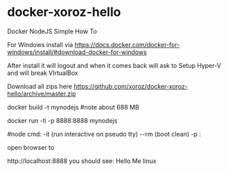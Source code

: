 # docker-xoroz-hello

Docker NodeJS Simple How To

For Windows install via 
https://docs.docker.com/docker-for-windows/install/#download-docker-for-windows

After install it will logout and when it comes back will ask to Setup Hyper-V and will break VIrtualBox 

Download all zips here 
https://github.com/xoroz/docker-xoroz-hello/archive/master.zip


docker build -t mynodejs 
#note about 688 MB

docker run -ti -p 8888:8888 mynodejs

#node cmd:
-it (run interactive on pseudo tty)
--rm (boot clean)
-p <localport>:<dockerport>


open browser to 

http://localhost:8888
you should see:
Hello Me linux
